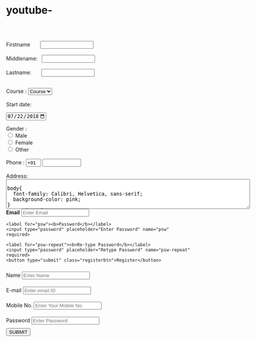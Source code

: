 # youtube-    <Html>
<head> 
<title>
Registration Page
</title>
</head>
<br>
<br>
<form>

<label> Firstname </label>       
<input type="text" name="firstname" size="15"/> <br> <br>
<label> Middlename: </label>   
<input type="text" name="middlename" size="15"/> <br> <br>
<label> Lastname: </label>       
<input type="text" name="lastname" size="15"/> <br> <br>

<label> 
Course :
</label> 
<select>
<option value="Course">Course</option>
<option value="BCA">BCA</option>
<option value="BBA">BBA</option>
<option value="B.Tech">B.Tech</option>
<option value="MBA">MBA</option>
<option value="MCA">MCA</option>
<option value="M.Tech">M.Tech</option>
</select>

<br>
<br>
<label for="start">Start date:</label>

<input type="date" id="start" name="trip-start"
       value="2018-07-22"
       min="2018-01-01" max="2023-05-16">

<label> 
Gender :
</label><br>
<input type="radio" name="male"/> Male <br>
<input type="radio" name="female"/> Female <br>
<input type="radio" name="other"/> Other
<br>
<br>

<label> 
Phone :
</label>
<input type="text" name="country code"  value="+91" size="2"/> 
<input type="text" name="phone" size="10"/> <br> <br>
Address:
<br>
<textarea cols="80" rows="5" value="address">  
body{  
  font-family: Calibri, Helvetica, sans-serif;  
  background-color: pink;  
}  
.container {  
    padding: 50px;  
  background-color: lightblue;  
}  
  
input[type=text], input[type=password], textarea {  
  width: 100%;  
  padding: 15px;  
  margin: 5px 0 22px 0;  
  display: inline-block;  
  border: none;  
  background: #f1f1f1;  
}  
input[type=text]:focus, input[type=password]:focus {  
  background-color: orange;  
  outline: none;  
}  
 div {  
            padding: 10px 0;  
         }  
hr {  
  border: 1px solid #f1f1f1;  
  margin-bottom: 25px;  
}  
.registerbtn {  
  background-color: #4CAF50;  
  color: white;  
  padding: 16px 20px;  
  margin: 8px 0;  
  border: none;  
  cursor: pointer;  
  width: 100%;  
  opacity: 0.9;  
}  
.registerbtn:hover {  
  opacity: 1;  
<br>
}  
</style>  
</head>  
<body>  
<form>  
  <div class="container">  
  <center>  <h1> Student Registeration Form</h1> </center>  
  <hr>  
  <label> Firstname </label>   
<input type="text" name="firstname" placeholder= "Firstname" size="15" required />   
<label> Middlename: </label>   
<input type="text" name="middlename" placeholder="Middlename" size="15" required />   
<label> Lastname: </label>    
<input type="text" name="lastname" placeholder="Lastname" size="15"required />   
<div>  
<label>   
Course :  
</label>   
  
<select>  
<option value="Course">Course</option>  
<option value="BCA">BCA</option>  
<option value="BBA">BBA</option>  
<option value="B.Tech">B.Tech</option>  
<option value="MBA">MBA</option>  
<option value="MCA">MCA</option>  
<option value="M.Tech">M.Tech</option>  
</select>  
</div>  
<div>  
<label>   
Gender :  
</label><br>  
<input type="radio" value="Male" name="gender" checked > Male   
<input type="radio" value="Female" name="gender"> Female   
<input type="radio" value="Other" name="gender"> Other  
  
</div>  
<label>   
Phone :  
</label>  
<input type="text" name="country code" placeholder="Country Code"  value="+7" size="2"/>   
<input type="text" name="phone" placeholder="phone no." size="10"/ required>   
Current Address :  
<textarea cols="80" rows="5" placeholder="Current Address" value="address" required>  
</textarea>  
 <label for="email"><b>Email</b></label>  
 <input type="text" placeholder="Enter Email" name="email" required>  
  
    <label for="psw"><b>Password</b></label>  
    <input type="password" placeholder="Enter Password" name="psw" required>  
  
    <label for="psw-repeat"><b>Re-type Password</b></label>  
    <input type="password" placeholder="Retype Password" name="psw-repeat" required>  
    <button type="submit" class="registerbtn">Register</button>    
</form>  
</body>  
</html>  
<html>  
<head>  
<title>  
Example of required attribute with input element   
</title>  
<style>  
div  
{  
padding: 10px 0;  
}  
</style>  
<head>  
<body>  
<form>  
<div>  
<label>Name</label>   
<input type="text" placeholder="Enter Name" name="name" required>   
</div>  
<div>   
<label> E-mail </label>   
<input type="email" placeholder="Enter email ID" name="email" required>   
  
</div>  
<div>  
 <label> Mobile No. </label>   
<input type="text" placeholder="Enter Your Mobile No." name="mobileno" required>  
</div>  
  
<div>  
<label>Password</label>   
<input type="password" placeholder="Enter Password" name="psw" required>   
<br>  
  </div>   
<button type="submit" VALUE="SUBMIT"> SUBMIT </button>  
</form>  
</body>  
</html> 
  
